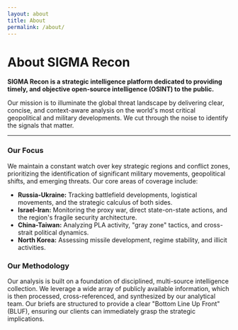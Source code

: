 ```yaml
---
layout: about
title: About
permalink: /about/
---
```


# About SIGMA Recon

**SIGMA Recon is a strategic intelligence platform dedicated to providing timely, and objective open-source intelligence (OSINT) to the public.**

Our mission is to illuminate the global threat landscape by delivering clear, concise, and context-aware analysis on the world's most critical geopolitical and military developments. We cut through the noise to identify the signals that matter.

---

### Our Focus

We maintain a constant watch over key strategic regions and conflict zones, prioritizing the identification of significant military movements, geopolitical shifts, and emerging threats. Our core areas of coverage include:

* **Russia-Ukraine:** Tracking battlefield developments, logistical movements, and the strategic calculus of both sides.
* **Israel-Iran:** Monitoring the proxy war, direct state-on-state actions, and the region's fragile security architecture.
* **China-Taiwan:** Analyzing PLA activity, "gray zone" tactics, and cross-strait political dynamics.
* **North Korea:** Assessing missile development, regime stability, and illicit activities.

### Our Methodology

Our analysis is built on a foundation of disciplined, multi-source intelligence collection. We leverage a wide array of publicly available information, which is then processed, cross-referenced, and synthesized by our analytical team. Our briefs are structured to provide a clear "Bottom Line Up Front" (BLUF), ensuring our clients can immediately grasp the strategic implications.